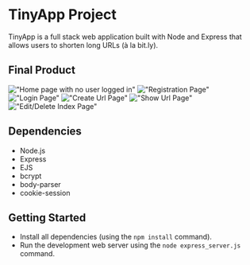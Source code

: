 # TinyApp Project

TinyApp is a full stack web application built with Node and Express that allows users to shorten long URLs (à la bit.ly).

## Final Product

!["Home page with no user logged in"](https://github.com/aproperzi2/tinyapp/blob/feature/user-registration/docs/urls.png)
!["Registration Page"](https://github.com/aproperzi2/tinyapp/blob/feature/user-registration/docs/urls_register.png)
!["Login Page"](https://github.com/aproperzi2/tinyapp/blob/feature/user-registration/docs/urls_login.png)
!["Create Url Page"](https://github.com/aproperzi2/tinyapp/blob/feature/user-registration/docs/urls_create.png)
!["Show Url Page"](https://github.com/aproperzi2/tinyapp/blob/feature/user-registration/docs/urls_show.png)
!["Edit/Delete Index Page"](https://github.com/aproperzi2/tinyapp/blob/feature/user-registration/docs/urls_index.png)

## Dependencies

- Node.js
- Express
- EJS
- bcrypt
- body-parser
- cookie-session

## Getting Started

- Install all dependencies (using the `npm install` command).
- Run the development web server using the `node express_server.js` command.